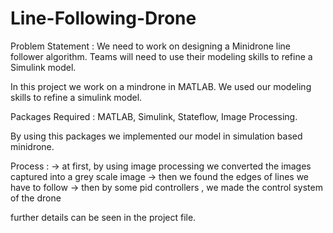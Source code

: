 # Line-Following-Drone

Problem Statement :
We need to work on designing a Minidrone line follower algorithm. Teams will need to use their modeling skills to refine a Simulink model.

In this project we work on a mindrone in MATLAB.
We used our modeling skills to refine a simulink model.

Packages Required : MATLAB, Simulink, Stateflow, Image Processing.

By using this packages we implemented our model in simulation based minidrone.

Process :
-> at first, by using image processing we converted the images captured into a grey scale image
-> then we found the edges of lines we have to follow
-> then by some pid controllers , we made the control system of the drone

further details can be seen in the project file.
